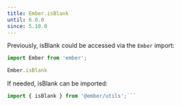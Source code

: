 ```yaml
---
title: Ember.isBlank
until: 6.0.0
since: 5.10.0
---
```



Previously, isBlank could be accessed via the `Ember` import:
```js
import Ember from 'ember';

Ember.isBlank

```

 If needed, isBlank can be imported:
```js
import { isBlank } from '@ember/utils';```
